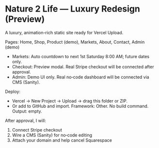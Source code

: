 
# Nature 2 Life — Luxury Redesign (Preview)

A luxury, animation-rich static site ready for Vercel Upload.

Pages: Home, Shop, Product (demo), Markets, About, Contact, Admin (demo)
- Markets: Auto countdown to next 1st Saturday 8:00 AM; future dates only.
- Checkout: Preview modal. Real Stripe checkout will be connected after approval.
- Admin: Demo UI only. Real no‑code dashboard will be connected via CMS (Sanity).

Deploy:
- Vercel → New Project → Upload → drag this folder or ZIP.
- Or add to GitHub and import. Framework: Other. No build command. Output: empty.

After approval, I will:
1) Connect Stripe checkout
2) Wire a CMS (Sanity) for no‑code editing
3) Attach your domain and help cancel Squarespace
